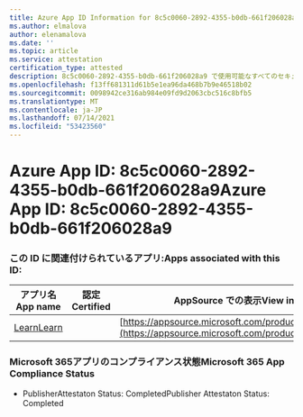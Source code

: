 ```yaml
---
title: Azure App ID Information for 8c5c0060-2892-4355-b0db-661f206028a9
ms.author: elmalova
author: elenamalova
ms.date: ''
ms.topic: article
ms.service: attestation
certification_type: attested
description: 8c5c0060-2892-4355-b0db-661f206028a9 で使用可能なすべてのセキュリティおよびコンプライアンス情報。
ms.openlocfilehash: f13ff681311d61b5e1ea96da468b7b9e46518b02
ms.sourcegitcommit: 0098942ce316ab984e09fd9d2063cbc516c8bfb5
ms.translationtype: MT
ms.contentlocale: ja-JP
ms.lasthandoff: 07/14/2021
ms.locfileid: "53423560"
---
```

# <a name="azure-app-id-8c5c0060-2892-4355-b0db-661f206028a9"></a><span data-ttu-id="a5a47-103">Azure App ID: 8c5c0060-2892-4355-b0db-661f206028a9</span><span class="sxs-lookup"><span data-stu-id="a5a47-103">Azure App ID: 8c5c0060-2892-4355-b0db-661f206028a9</span></span>


### <a name="apps-associated-with-this-id"></a><span data-ttu-id="a5a47-104">この ID に関連付けられているアプリ:</span><span class="sxs-lookup"><span data-stu-id="a5a47-104">Apps associated with this ID:</span></span>
| <span data-ttu-id="a5a47-105">**アプリ名**</span><span class="sxs-lookup"><span data-stu-id="a5a47-105">**App name**</span></span> | <span data-ttu-id="a5a47-106">**認定**</span><span class="sxs-lookup"><span data-stu-id="a5a47-106">**Certified**</span></span> | <span data-ttu-id="a5a47-107">**AppSource での表示**</span><span class="sxs-lookup"><span data-stu-id="a5a47-107">**View in AppSource**</span></span> |
|-|-|-|
| [<span data-ttu-id="a5a47-108">Learn</span><span class="sxs-lookup"><span data-stu-id="a5a47-108">Learn</span></span>](https://docs.microsoft.com/en-us/microsoft-365-app-certification/forward/WA200001308) |  | [https://appsource.microsoft.com/product/office/WA200001308](https://appsource.microsoft.com/product/office/WA200001308) |

### <a name="microsoft-365-app-compliance-status"></a><span data-ttu-id="a5a47-109">Microsoft 365アプリのコンプライアンス状態</span><span class="sxs-lookup"><span data-stu-id="a5a47-109">Microsoft 365 App Compliance Status</span></span>
- <span data-ttu-id="a5a47-110">PublisherAttestaton Status: Completed</span><span class="sxs-lookup"><span data-stu-id="a5a47-110">Publisher Attestaton Status: Completed</span></span>
